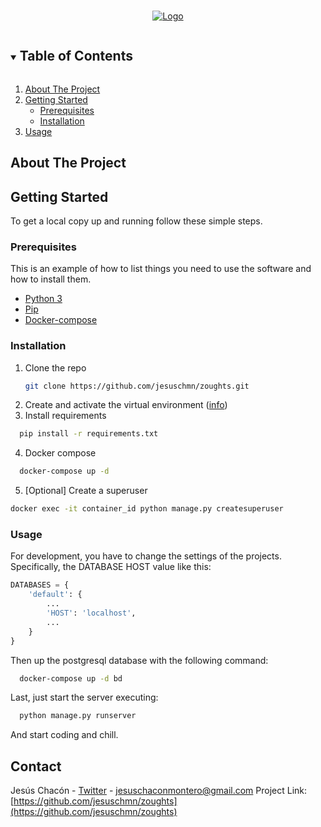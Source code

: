 <!-- [![Contributors][contributors-shield]][contributors-url]
[![Forks][forks-shield]][forks-url]
[![Stargazers][stars-shield]][stars-url]
[![Issues][issues-shield]][issues-url]
[![MIT License][license-shield]][license-url]
[![LinkedIn][linkedin-shield]][linkedin-url] -->

<!-- PROJECT LOGO -->
<br />
<p align="center">
  <a href="https://github.com/jesuschm/zought">
    <img src="https://user-images.githubusercontent.com/548486/131215048-3e3223d2-5856-4687-b2ee-1774e2216726.png" alt="Logo">
  </a>

  <!-- <h3 align="center">Zoughts</h3>-->
</p>

<!-- TABLE OF CONTENTS -->
<details open="open">
  <summary><h2 style="display: inline-block">Table of Contents</h2></summary>
  <ol>
    <li>
      <a href="#about-the-project">About The Project</a>
    </li>
    <li>
      <a href="#getting-started">Getting Started</a>
      <ul>
        <li><a href="#prerequisites">Prerequisites</a></li>
        <li><a href="#installation">Installation</a></li>
      </ul>
    </li>
    <li><a href="#usage">Usage</a></li>
  </ol>
</details>



<!-- ABOUT THE PROJECT -->
## About The Project


<!-- GETTING STARTED -->
## Getting Started

To get a local copy up and running follow these simple steps.

### Prerequisites

This is an example of how to list things you need to use the software and how to install them.
* <a href="https://docs.python.org/3/using/index.html">Python 3</a>
* <a href="https://packaging.python.org/tutorials/installing-packages/">Pip</a>
* <a href="https://docs.docker.com/compose/install/">Docker-compose</a>
  
### Installation

1. Clone the repo
   ```sh
   git clone https://github.com/jesuschmn/zoughts.git
   ```
2. Create and activate the virtual environment (<a href="https://docs.python.org/3/using/index.html">info</a>)
3. Install requirements
  ```sh
    pip install -r requirements.txt
  ```
4. Docker compose
  ```sh
    docker-compose up -d
  ```
5. [Optional] Create a superuser
  ```sh
  docker exec -it container_id python manage.py createsuperuser
  ```
  
### Usage
For development, you have to change the settings of the projects. Specifically, the DATABASE HOST value like this:
```py
DATABASES = {
    'default': {
        ...
        'HOST': 'localhost',
        ...
    }   
}
```
Then up the postgresql database with the following command:
```sh
  docker-compose up -d bd
```
Last, just start the server executing:
```sh
  python manage.py runserver
```
And start coding and chill.

<!-- CONTACT -->
## Contact

Jesús Chacón - <a href="https://twitter.com/jchaconmontero">Twitter</a> - jesuschaconmontero@gmail.com
Project Link: [https://github.com/jesuschmn/zoughts](https://github.com/jesuschmn/zoughts)

<!-- MARKDOWN LINKS & IMAGES -->
<!-- https://www.markdownguide.org/basic-syntax/#reference-style-links -->
[linkedin-url]: https://www.linkedin.com/in/jchaconmontero/
